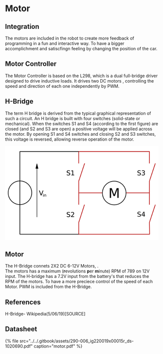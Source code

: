 # Motor

## Integration

The motors are included in the robot to create more feedback of programming in a fun and interactive way. To have a bigger accomplichment and satiscfingn feeling by changing the position of the car. 

## Motor Controller

The Motor Controller is based on the L298, which is a dual full-bridge driver designed to drive inductive loads. It drives two DC motors , controlling the speed and direction of each one independently by PWM.

## H-Bridge

The term H bridge is derived from the typical graphical representation of such a circuit. An H bridge is built with four switches \(solid-state or mechanical\). When the switches S1 and S4 \(according to the first figure\) are closed \(and S2 and S3 are open\) a positive voltage will be applied across the motor. By opening S1 and S4 switches and closing S2 and S3 switches, this voltage is reversed, allowing reverse operation of the motor.

![](../../.gitbook/assets/620px-h_bridge.svg-2.png)

## Motor

The H-Bridge connets 2X2 DC 6-12V Motors, .   
The motors has a maximum \(**r**evolutions **p**er **m**inute\) RPM of 789 on 12V input. The H-bridge has a 7.2V input from the battery's that reduces the RPM of the motors. To have a more preciece control of the speed of each Motor. PWM is included from the H-Bridge.  

## References

H-Bridge- Wikipedia\(5/06/19\)\[SOURCE\]

## Datasheet

{% file src="../../.gitbook/assets/290-006\_ig220019x00015r\_ds-1020690.pdf" caption="motor.pdf" %}

